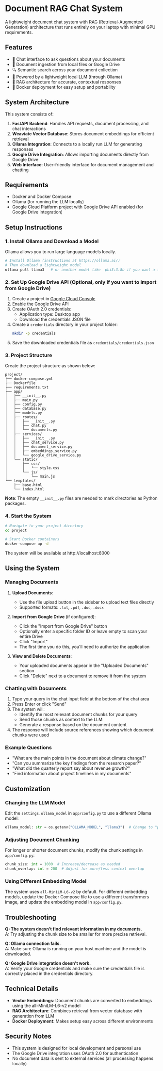 # Document RAG Chat System

A lightweight document chat system with RAG (Retrieval-Augmented Generation) architecture that runs entirely on your laptop with minimal GPU requirements.

## Features

- 💬 Chat interface to ask questions about your documents
- 📄 Document ingestion from local files or Google Drive
- 🔍 Semantic search across your document collection
- 🤖 Powered by a lightweight local LLM (through Ollama)
- 🔄 RAG architecture for accurate, contextual responses
- 🐳 Docker deployment for easy setup and portability

## System Architecture

This system consists of:

1. **FastAPI Backend**: Handles API requests, document processing, and chat interactions
2. **Weaviate Vector Database**: Stores document embeddings for efficient retrieval
3. **Ollama Integration**: Connects to a locally run LLM for generating responses
4. **Google Drive Integration**: Allows importing documents directly from Google Drive
5. **Web Interface**: User-friendly interface for document management and chatting

## Requirements

- Docker and Docker Compose
- Ollama (for running the LLM locally)
- Google Cloud Platform project with Google Drive API enabled (for Google Drive integration)

## Setup Instructions

### 1. Install Ollama and Download a Model

Ollama allows you to run large language models locally.

```bash
# Install Ollama (instructions at https://ollama.ai/)
# Then download a lightweight model
ollama pull llama3   # or another model like  phi3:3.8b if you want a lightweight model
```

### 2. Set Up Google Drive API (Optional, only if you want to import from Google Drive)

1. Create a project in [Google Cloud Console](https://console.cloud.google.com/)
2. Enable the Google Drive API
3. Create OAuth 2.0 credentials:
   - Application type: Desktop app
   - Download the credentials JSON file
4. Create a `credentials` directory in your project folder:
   ```bash
   mkdir -p credentials
   ```
5. Save the downloaded credentials file as `credentials/credentials.json`

### 3. Project Structure

Create the project structure as shown below:

```
project/
├── docker-compose.yml
├── Dockerfile
├── requirements.txt
├── app/
│   ├── __init__.py
│   ├── main.py
│   ├── config.py
│   ├── database.py
│   ├── models.py
│   ├── routes/
│   │   ├── __init__.py
│   │   ├── chat.py
│   │   └── documents.py
│   ├── services/
│   │   ├── __init__.py
│   │   ├── chat_service.py
│   │   ├── document_service.py
│   │   ├── embeddings_service.py
│   │   └── google_drive_service.py
│   └── static/
│       ├── css/
│       │   └── style.css
│       └── js/
│           └── main.js
└── templates/
    ├── base.html
    └── index.html
```

**Note**: The empty `__init__.py` files are needed to mark directories as Python packages.

### 4. Start the System

```bash
# Navigate to your project directory
cd project

# Start Docker containers
docker-compose up -d
```

The system will be available at http://localhost:8000

## Using the System

### Managing Documents

1. **Upload Documents**:
   - Use the file upload button in the sidebar to upload text files directly
   - Supported formats: `.txt`, `.pdf`, `.doc`, `.docx`

2. **Import from Google Drive** (if configured):
   - Click the "Import from Google Drive" button
   - Optionally enter a specific folder ID or leave empty to scan your entire Drive
   - Click "Import"
   - The first time you do this, you'll need to authorize the application

3. **View and Delete Documents**:
   - Your uploaded documents appear in the "Uploaded Documents" section
   - Click "Delete" next to a document to remove it from the system

### Chatting with Documents

1. Type your query in the chat input field at the bottom of the chat area
2. Press Enter or click "Send"
3. The system will:
   - Identify the most relevant document chunks for your query
   - Send those chunks as context to the LLM
   - Generate a response based on the document content
4. The response will include source references showing which document chunks were used

### Example Questions

- "What are the main points in the document about climate change?"
- "Can you summarize the key findings from the research paper?"
- "What did the quarterly report say about revenue growth?"
- "Find information about project timelines in my documents"

## Customization

### Changing the LLM Model

Edit the `settings.ollama_model` in `app/config.py` to use a different Ollama model:

```python
ollama_model: str = os.getenv("OLLAMA_MODEL", "llama3")  # Change to "phi-2", "mistral", etc.
```

### Adjusting Document Chunking

For longer or shorter document chunks, modify the chunk settings in `app/config.py`:

```python
chunk_size: int = 1000  # Increase/decrease as needed
chunk_overlap: int = 200  # Adjust for more/less context overlap
```

### Using Different Embedding Model

The system uses `all-MiniLM-L6-v2` by default. For different embedding models, update the Docker Compose file to use a different transformers image, and update the embedding model in `app/config.py`.

## Troubleshooting

**Q: The system doesn't find relevant information in my documents.**  
A: Try adjusting the chunk size to be smaller for more precise retrieval.

**Q: Ollama connection fails.**  
A: Make sure Ollama is running on your host machine and the model is downloaded.

**Q: Google Drive integration doesn't work.**  
A: Verify your Google credentials and make sure the credentials file is correctly placed in the credentials directory.

## Technical Details

- **Vector Embeddings**: Document chunks are converted to embeddings using the all-MiniLM-L6-v2 model
- **RAG Architecture**: Combines retrieval from vector database with generation from LLM
- **Docker Deployment**: Makes setup easy across different environments

## Security Notes

- This system is designed for local development and personal use
- The Google Drive integration uses OAuth 2.0 for authentication
- No document data is sent to external services (all processing happens locally)